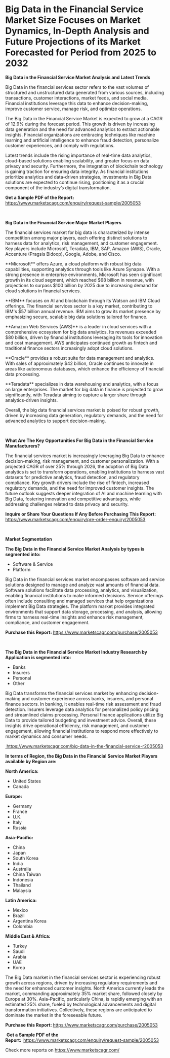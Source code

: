 <p><h1>Big Data in the Financial Service Market Size Focuses on Market Dynamics, In-Depth Analysis and Future Projections of its Market Forecasted for Period from 2025 to 2032</h1></p><p><strong>Big Data in the Financial Service Market Analysis and Latest Trends</strong></p>
<p><p>Big Data in the financial services sector refers to the vast volumes of structured and unstructured data generated from various sources, including transactions, customer interactions, market feeds, and social media. Financial institutions leverage this data to enhance decision-making, improve customer service, manage risk, and optimize operations. </p><p>The Big Data in the Financial Service Market is expected to grow at a CAGR of 12.9% during the forecast period. This growth is driven by increasing data generation and the need for advanced analytics to extract actionable insights. Financial organizations are embracing techniques like machine learning and artificial intelligence to enhance fraud detection, personalize customer experiences, and comply with regulations. </p><p>Latest trends include the rising importance of real-time data analytics, cloud-based solutions enabling scalability, and greater focus on data privacy and security. Furthermore, the integration of blockchain technology is gaining traction for ensuring data integrity. As financial institutions prioritize analytics and data-driven strategies, investments in Big Data solutions are expected to continue rising, positioning it as a crucial component of the industry’s digital transformation.</p></p>
<p><strong>Get a Sample PDF of the Report:&nbsp;</strong> <a href="https://www.marketscagr.com/enquiry/request-sample/2005053?utm_campaign=1999&utm_medium=2&utm_source=Github&utm_content=ia&utm_term=15012025&utm_id=big-data-in-the-financial-service">https://www.marketscagr.com/enquiry/request-sample/2005053</a></p>
<p>&nbsp;</p>
<p><strong>Big Data in the Financial Service Major Market Players</strong></p>
<p><p>The financial services market for big data is characterized by intense competition among major players, each offering distinct solutions to harness data for analytics, risk management, and customer engagement. Key players include Microsoft, Teradata, IBM, SAP, Amazon (AWS), Oracle, Accenture (Pragsis Bidoop), Google, Adobe, and Cisco.</p><p>**Microsoft** offers Azure, a cloud platform with robust big data capabilities, supporting analytics through tools like Azure Synapse. With a strong presence in enterprise environments, Microsoft has seen significant growth in its cloud segment, which reached $68 billion in revenue, with projections to surpass $100 billion by 2025 due to increasing demand for cloud solutions in financial services.</p><p>**IBM** focuses on AI and blockchain through its Watson and IBM Cloud offerings. The financial services sector is a key market, contributing to IBM's $57 billion annual revenue. IBM aims to grow its market presence by emphasizing secure, scalable big data solutions tailored for finance.</p><p>**Amazon Web Services (AWS)** is a leader in cloud services with a comprehensive ecosystem for big data analytics. Its revenues exceeded $80 billion, driven by financial institutions leveraging its tools for innovation and cost management. AWS anticipates continued growth as fintech and traditional finance sectors increasingly adopt cloud solutions.</p><p>**Oracle** provides a robust suite for data management and analytics. With sales of approximately $42 billion, Oracle continues to innovate in areas like autonomous databases, which enhance the efficiency of financial data processing.</p><p>**Teradata** specializes in data warehousing and analytics, with a focus on large enterprises. The market for big data in finance is projected to grow significantly, with Teradata aiming to capture a larger share through analytics-driven insights.</p><p>Overall, the big data financial services market is poised for robust growth, driven by increasing data generation, regulatory demands, and the need for advanced analytics to support decision-making.</p></p>
<p>&nbsp;</p>
<p><strong>What Are The Key Opportunities For Big Data in the Financial Service Manufacturers?</strong></p>
<p><p>The financial services market is increasingly leveraging Big Data to enhance decision-making, risk management, and customer personalization. With a projected CAGR of over 25% through 2026, the adoption of Big Data analytics is set to transform operations, enabling institutions to harness vast datasets for predictive analytics, fraud detection, and regulatory compliance. Key growth drivers include the rise of fintech, increased regulatory demands, and the need for improved customer insights. The future outlook suggests deeper integration of AI and machine learning with Big Data, fostering innovation and competitive advantages, while addressing challenges related to data privacy and security.</p></p>
<p><strong>Inquire or Share Your Questions If Any Before Purchasing This Report:</strong> <a href="https://www.marketscagr.com/enquiry/pre-order-enquiry/2005053?utm_campaign=1999&utm_medium=2&utm_source=Github&utm_content=ia&utm_term=15012025&utm_id=big-data-in-the-financial-service">https://www.marketscagr.com/enquiry/pre-order-enquiry/2005053</a></p>
<p>&nbsp;</p>
<p><strong>Market Segmentation</strong></p>
<p><strong>The Big Data in the Financial Service Market Analysis by types is segmented into:</strong></p>
<p><ul><li>Software & Service</li><li>Platform</li></ul></p>
<p><p>Big Data in the financial services market encompasses software and service solutions designed to manage and analyze vast amounts of financial data. Software solutions facilitate data processing, analytics, and visualization, enabling financial institutions to make informed decisions. Service offerings often include consulting and managed services that help organizations implement Big Data strategies. The platform market provides integrated environments that support data storage, processing, and analysis, allowing firms to harness real-time insights and enhance risk management, compliance, and customer engagement.</p></p>
<p><strong>Purchase this Report:&nbsp;</strong><a href="https://www.marketscagr.com/purchase/2005053?utm_campaign=1999&utm_medium=2&utm_source=Github&utm_content=ia&utm_term=15012025&utm_id=big-data-in-the-financial-service">https://www.marketscagr.com/purchase/2005053</a></p>
<p>&nbsp;</p>
<p><strong>The Big Data in the Financial Service Market Industry Research by Application is segmented into:</strong></p>
<p><ul><li>Banks</li><li>Insurers</li><li>Personal</li><li>Other</li></ul></p>
<p><p>Big Data transforms the financial services market by enhancing decision-making and customer experience across banks, insurers, and personal finance sectors. In banking, it enables real-time risk assessment and fraud detection. Insurers leverage data analytics for personalized policy pricing and streamlined claims processing. Personal finance applications utilize Big Data to provide tailored budgeting and investment advice. Overall, these insights drive operational efficiency, risk management, and customer engagement, allowing financial institutions to respond more effectively to market dynamics and consumer needs.</p></p>
<p><a href="https://www.marketscagr.com/big-data-in-the-financial-service-r2005053?utm_campaign=1999&utm_medium=2&utm_source=Github&utm_content=ia&utm_term=15012025&utm_id=big-data-in-the-financial-service">&nbsp;https://www.marketscagr.com/big-data-in-the-financial-service-r2005053</a></p>
<p><strong>In terms of Region, the Big Data in the Financial Service Market Players available by Region are:</strong></p>
<p>
    <p> <strong> North America: </strong>
        <ul>
            <li>United States</li>
            <li>Canada</li>
        </ul>
        </p> 
    <p> <strong> Europe: </strong>
        <ul>
            <li>Germany</li>
            <li>France</li>
            <li>U.K.</li>
            <li>Italy</li>
            <li>Russia</li>
        </ul>
        </p> 
    <p> <strong> Asia-Pacific: </strong>
        <ul>
            <li>China</li>
            <li>Japan</li>
            <li>South Korea</li>
            <li>India</li>
            <li>Australia</li>
            <li>China Taiwan</li>
            <li>Indonesia</li>
            <li>Thailand</li>
            <li>Malaysia</li>
        </ul>
        </p> 
    <p> <strong> Latin America: </strong>
        <ul>
            <li>Mexico</li>
            <li>Brazil</li>
            <li>Argentina Korea</li>
            <li>Colombia</li>
        </ul>
        </p> 
    <p> <strong> Middle East & Africa: </strong>
        <ul>
            <li>Turkey</li>
            <li>Saudi</li>
            <li>Arabia</li>
            <li>UAE</li>
            <li>Korea</li>
        </ul>
    </p>
    </p>
<p><p>The Big Data market in the financial services sector is experiencing robust growth across regions, driven by increasing regulatory requirements and the need for enhanced customer insights. North America currently leads the market, commanding approximately 35% market share, followed closely by Europe at 30%. Asia-Pacific, particularly China, is rapidly emerging with an estimated 25% share, fueled by technological advancements and digital transformation initiatives. Collectively, these regions are anticipated to dominate the market in the foreseeable future.</p></p>
<p><strong>Purchase this Report: </strong><a href="https://www.marketscagr.com/purchase/2005053?utm_campaign=1999&utm_medium=2&utm_source=Github&utm_content=ia&utm_term=15012025&utm_id=big-data-in-the-financial-service">https://www.marketscagr.com/purchase/2005053</a></p>
<p>&nbsp;<strong>Get a Sample PDF of the Report:&nbsp;&nbsp;</strong><a href="https://www.marketscagr.com/enquiry/request-sample/2005053?utm_campaign=1999&utm_medium=2&utm_source=Github&utm_content=ia&utm_term=15012025&utm_id=big-data-in-the-financial-service">https://www.marketscagr.com/enquiry/request-sample/2005053</a></p>
<p><strong></strong></p>
<p>Check more reports on <a href="https://www.marketscagr.com/?utm_campaign=1999&utm_medium=2&utm_source=Github&utm_content=ia&utm_term=15012025&utm_id=big-data-in-the-financial-service">https://www.marketscagr.com/</a></p>